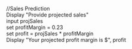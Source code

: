 //Sales Prediction  
Display "Provide projected sales"  
input projSales  
set profitMargin = 0.23  
set profit = projSales * profitMargin  
Display "Your projected profit margin is $", profit  
